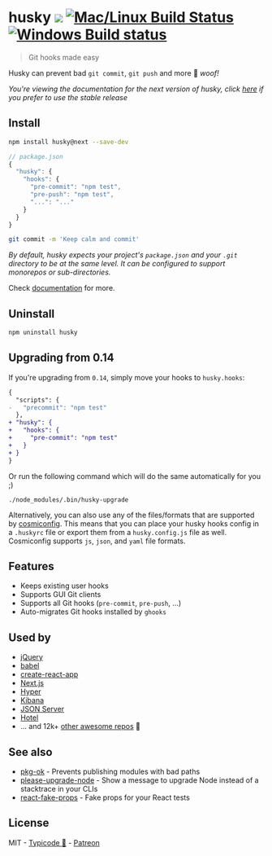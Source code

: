 # husky [![](http://img.shields.io/npm/dm/husky.svg?style=flat)](https://www.npmjs.org/package/husky) [![Mac/Linux Build Status](https://img.shields.io/travis/typicode/husky/dev.svg?label=Mac%20OSX%20%26%20Linux)](https://travis-ci.org/typicode/husky) [![Windows Build status](https://img.shields.io/appveyor/ci/typicode/husky/dev.svg?label=Windows)](https://ci.appveyor.com/project/typicode/husky/dev/master)

> Git hooks made easy

Husky can prevent bad `git commit`, `git push` and more :dog: _woof!_

_You're viewing the documentation for the next version of husky, click [here](https://github.com/typicode/husky/tree/master) if you prefer to use the stable release_

## Install

```sh
npm install husky@next --save-dev
```

```js
// package.json
{
  "husky": {
    "hooks": {
      "pre-commit": "npm test",
      "pre-push": "npm test",
      "...": "..."
    }
  }
}
```

```sh
git commit -m 'Keep calm and commit'
```

_By default, husky expects your project's `package.json` and your `.git` directory to be at the same level. It can be configured to support monorepos or sub-directories._

Check [documentation](docs.md) for more.

## Uninstall

```sh
npm uninstall husky
```

## Upgrading from 0.14

If you're upgrading from `0.14`, simply move your hooks to `husky.hooks`:

```diff
{
  "scripts": {
-   "precommit": "npm test"
  },
+ "husky": {
+   "hooks": {
+     "pre-commit": "npm test"
+   }
+ }
}
```

Or run the following command which will do the same automatically for you ;)

```
./node_modules/.bin/husky-upgrade
```

Alternatively, you can also use any of the files/formats that are supported by [cosmiconfig](https://github.com/davidtheclark/cosmiconfig). This means that you can place your husky hooks config in a `.huskyrc` file or export them from a `husky.config.js` file as well. Cosmiconfig supports `js`, `json`, and `yaml` file formats.

## Features

* Keeps existing user hooks
* Supports GUI Git clients
* Supports all Git hooks (`pre-commit`, `pre-push`, ...)
* Auto-migrates Git hooks installed by `ghooks`

## Used by

* [jQuery](https://github.com/jquery/jquery)
* [babel](https://github.com/babel/babel)
* [create-react-app](https://github.com/facebookincubator/create-react-app)
* [Next.js](https://github.com/zeit/next.js)
* [Hyper](https://github.com/zeit/hyper)
* [Kibana](https://github.com/elastic/kibana)
* [JSON Server](https://github.com/typicode/json-server)
* [Hotel](https://github.com/typicode/hotel)
* ... and 12k+ [other awesome repos](https://libraries.io/npm/husky/dependent-repositories) :tada:

## See also

* [pkg-ok](https://github.com/typicode/pkg-ok) - Prevents publishing modules with bad paths
* [please-upgrade-node](https://github.com/typicode/please-upgrade-node) - Show a message to upgrade Node instead of a stacktrace in your CLIs
* [react-fake-props](https://github.com/typicode/react-fake-props) - Fake props for your React tests

## License

MIT - [Typicode :cactus:](https://github.com/typicode) - [Patreon](https://www.patreon.com/typicode)
